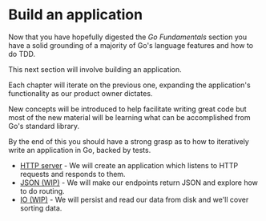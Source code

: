 # Build an application

Now that you have hopefully digested the _Go Fundamentals_ section you have a solid grounding of a majority of Go's language features and how to do TDD.

This next section will involve building an application. 

Each chapter will iterate on the previous one, expanding the application's functionality as our product owner dictates.

New concepts will be introduced to help facilitate writing great code but most of the new material will be learning what can be accomplished from Go's standard library.

By the end of this you should have a strong grasp as to how to iteratively write an application in Go, backed by tests.

- [HTTP server](http-server.md) - We will create an application which listens to HTTP requests and responds to them.
- [JSON (WIP)](json.md) - We will make our endpoints return JSON and explore how to do routing.
- [IO (WIP)](io.md) - We will persist and read our data from disk and we'll cover sorting data.